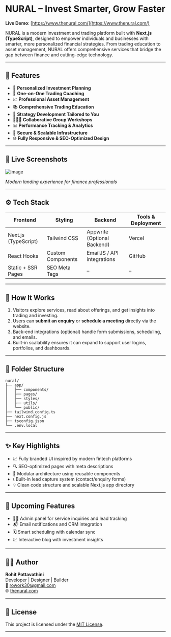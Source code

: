 

# NURAL – Invest Smarter, Grow Faster  
**Live Demo**: [https://www.thenural.com/](https://www.thenural.com/)

NURAL is a modern investment and trading platform built with **Next.js (TypeScript)**, designed to empower individuals and businesses with smarter, more personalized financial strategies. From trading education to asset management, NURAL offers comprehensive services that bridge the gap between finance and cutting-edge technology.

---

## 🚀 Features

- 💼 **Personalized Investment Planning**
- 🎯 **One-on-One Trading Coaching**
- 📈 **Professional Asset Management**
- 📚 **Comprehensive Trading Education**
- 🧠 **Strategy Development Tailored to You**
- 🧑‍🤝‍🧑 **Collaborative Group Workshops**
- 📊 **Performance Tracking & Analytics**
- 🔐 **Secure & Scalable Infrastructure**
- 🌐 **Fully Responsive & SEO-Optimized Design**

---

## 📸 Live Screenshots

![image](https://github.com/user-attachments/assets/27089780-14a9-4905-a451-f0dde3a976f3)

*Modern landing experience for finance professionals*

---

## ⚙️ Tech Stack

| Frontend         | Styling        | Backend         | Tools & Deployment  |
|------------------|----------------|------------------|----------------------|
| Next.js (TypeScript) | Tailwind CSS     | Appwrite (Optional Backend) | Vercel |
| React Hooks       | Custom Components | EmailJS / API integrations | GitHub |
| Static + SSR Pages | SEO Meta Tags | – | – |

---

## 🧠 How It Works

1. Visitors explore services, read about offerings, and get insights into trading and investing.
2. Users can **submit an enquiry** or **schedule a meeting** directly via the website.
3. Back-end integrations (optional) handle form submissions, scheduling, and emails.
4. Built-in scalability ensures it can expand to support user logins, portfolios, and dashboards.

---

## 📁 Folder Structure

```
nural/
├── app/
│   ├── components/
│   ├── pages/
│   ├── styles/
│   ├── utils/
│   └── public/
├── tailwind.config.ts
├── next.config.js
├── tsconfig.json
└── .env.local
```

---

## ✨ Key Highlights

- 📈 Fully branded UI inspired by modern fintech platforms
- 🔍 SEO-optimized pages with meta descriptions
- 🧩 Modular architecture using reusable components
- 📞 Built-in lead capture system (contact/enquiry forms)
- 💡 Clean code structure and scalable Next.js app directory

---

## 🎯 Upcoming Features

- 🧑‍💼 Admin panel for service inquiries and lead tracking
- 📬 Email notifications and CRM integration
- 🗓️ Smart scheduling with calendar sync
- 💹 Interactive blog with investment insights

---

## 👨‍💻 Author

**Rohit Pottavathini**  
Developer | Designer | Builder  
📩 [rowork30@gmail.com](mailto:rowork30@gmail.com)  
🌐 [thenural.com](https://www.thenural.com)  

---

## 📃 License

This project is licensed under the [MIT License](LICENSE).

---
